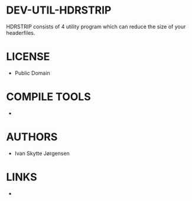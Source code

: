 DEV-UTIL-HDRSTRIP
=================

HDRSTRIP consists of 4 utility program which can reduce the size of your  headerfiles.

LICENSE
===============
* Public Domain

COMPILE TOOLS
===============
* 
 
AUTHORS
===============
* Ivan Skytte Jørgensen

LINKS
===============
* 

